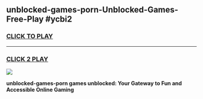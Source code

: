 
## unblocked-games-porn-Unblocked-Games-Free-Play #ycbi2
<h3>
<a href="https://us.freeplayer.one?title=unblocked-games-porn&ref=9M">CLICK TO PLAY</a></h3>
<hr>

<h3>
<a href="https://us.freeplayer.one?title=unblocked-games-porn&ref=9M">CLICK 2 PLAY</a>
  
</h3>

<a href="https://us.freeplayer.one?title=unblocked-games-porn&ref=9M"><img src="https://clearcache.store/games.png"></a>


**unblocked-games-porn games unblocked: Your Gateway to Fun and Accessible Online Gaming**
